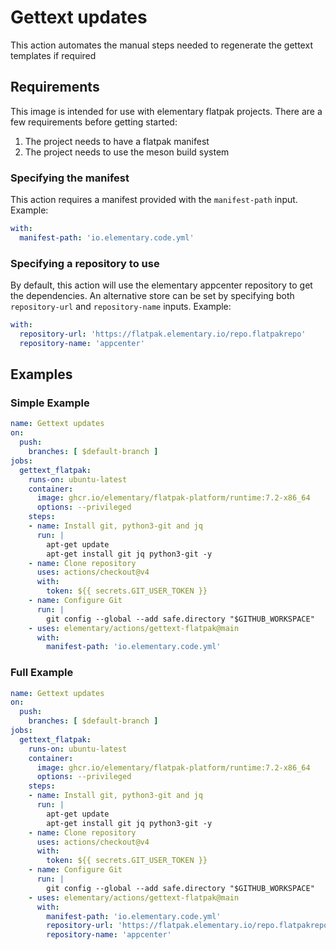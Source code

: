 # Gettext updates

This action automates the manual steps needed to regenerate the gettext templates if required

## Requirements

This image is intended for use with elementary flatpak projects. There are a few requirements before getting started:

  1. The project needs to have a flatpak manifest
  2. The project needs to use the meson build system

### Specifying the manifest

This action requires a manifest provided with the `manifest-path` input. Example:

```yaml
with:
  manifest-path: 'io.elementary.code.yml'
```

### Specifying a repository to use

By default, this action will use the elementary appcenter repository to get the dependencies. An alternative store can be set by specifying both `repository-url` and `repository-name` inputs. Example:

```yaml
with:
  repository-url: 'https://flatpak.elementary.io/repo.flatpakrepo'
  repository-name: 'appcenter'
```

## Examples

### Simple Example

```yaml
name: Gettext updates
on:
  push:
    branches: [ $default-branch ]
jobs:
  gettext_flatpak:
    runs-on: ubuntu-latest
    container:
      image: ghcr.io/elementary/flatpak-platform/runtime:7.2-x86_64
      options: --privileged
    steps:
    - name: Install git, python3-git and jq
      run: |
        apt-get update
        apt-get install git jq python3-git -y
    - name: Clone repository
      uses: actions/checkout@v4
      with:
        token: ${{ secrets.GIT_USER_TOKEN }}
    - name: Configure Git
      run: |
        git config --global --add safe.directory "$GITHUB_WORKSPACE"
    - uses: elementary/actions/gettext-flatpak@main
      with:
        manifest-path: 'io.elementary.code.yml'
```

### Full Example

```yaml
name: Gettext updates
on:
  push:
    branches: [ $default-branch ]
jobs:
  gettext_flatpak:
    runs-on: ubuntu-latest
    container:
      image: ghcr.io/elementary/flatpak-platform/runtime:7.2-x86_64
      options: --privileged
    steps:
    - name: Install git, python3-git and jq
      run: |
        apt-get update
        apt-get install git jq python3-git -y
    - name: Clone repository
      uses: actions/checkout@v4
      with:
        token: ${{ secrets.GIT_USER_TOKEN }}
    - name: Configure Git
      run: |
        git config --global --add safe.directory "$GITHUB_WORKSPACE"
    - uses: elementary/actions/gettext-flatpak@main
      with:
        manifest-path: 'io.elementary.code.yml'
        repository-url: 'https://flatpak.elementary.io/repo.flatpakrepo'
        repository-name: 'appcenter'
```
